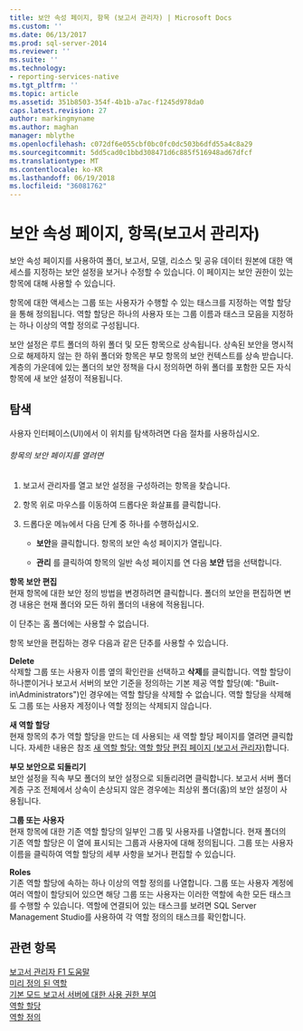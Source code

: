 ```yaml
---
title: 보안 속성 페이지, 항목 (보고서 관리자) | Microsoft Docs
ms.custom: ''
ms.date: 06/13/2017
ms.prod: sql-server-2014
ms.reviewer: ''
ms.suite: ''
ms.technology:
- reporting-services-native
ms.tgt_pltfrm: ''
ms.topic: article
ms.assetid: 351b8503-354f-4b1b-a7ac-f1245d978da0
caps.latest.revision: 27
author: markingmyname
ms.author: maghan
manager: mblythe
ms.openlocfilehash: c072df6e055cbf0bc0fc0dc503b6dfd55a4c8a29
ms.sourcegitcommit: 5dd5cad0c1bbd308471d6c885f516948ad67dfcf
ms.translationtype: MT
ms.contentlocale: ko-KR
ms.lasthandoff: 06/19/2018
ms.locfileid: "36081762"
---
```

# <a name="security-properties-page-items-report-manager"></a>보안 속성 페이지, 항목(보고서 관리자)
  보안 속성 페이지를 사용하여 폴더, 보고서, 모델, 리소스 및 공유 데이터 원본에 대한 액세스를 지정하는 보안 설정을 보거나 수정할 수 있습니다. 이 페이지는 보안 권한이 있는 항목에 대해 사용할 수 있습니다.  
  
 항목에 대한 액세스는 그룹 또는 사용자가 수행할 수 있는 태스크를 지정하는 역할 할당을 통해 정의됩니다. 역할 할당은 하나의 사용자 또는 그룹 이름과 태스크 모음을 지정하는 하나 이상의 역할 정의로 구성됩니다.  
  
 보안 설정은 루트 폴더의 하위 폴더 및 모든 항목으로 상속됩니다. 상속된 보안을 명시적으로 해제하지 않는 한 하위 폴더와 항목은 부모 항목의 보안 컨텍스트를 상속 받습니다. 계층의 가운데에 있는 폴더의 보안 정책을 다시 정의하면 하위 폴더를 포함한 모든 자식 항목에 새 보안 설정이 적용됩니다.  
  
## <a name="navigation"></a>탐색  
 사용자 인터페이스(UI)에서 이 위치를 탐색하려면 다음 절차를 사용하십시오.  
  
###### <a name="to-open-the-security-page-for-an-item"></a>항목의 보안 페이지를 열려면  
  
1.  보고서 관리자를 열고 보안 설정을 구성하려는 항목을 찾습니다.  
  
2.  항목 위로 마우스를 이동하여 드롭다운 화살표를 클릭합니다.  
  
3.  드롭다운 메뉴에서 다음 단계 중 하나를 수행하십시오.  
  
    -   **보안**을 클릭합니다. 항목의 보안 속성 페이지가 열립니다.  
  
    -   **관리** 를 클릭하여 항목의 일반 속성 페이지를 연 다음 **보안** 탭을 선택합니다.  
  
 **항목 보안 편집**  
 현재 항목에 대한 보안 정의 방법을 변경하려면 클릭합니다. 폴더의 보안을 편집하면 변경 내용은 현재 폴더와 모든 하위 폴더의 내용에 적용됩니다.  
  
 이 단추는 홈 폴더에는 사용할 수 없습니다.  
  
 항목 보안을 편집하는 경우 다음과 같은 단추를 사용할 수 있습니다.  
  
 **Delete**  
 삭제할 그룹 또는 사용자 이름 옆의 확인란을 선택하고 **삭제**를 클릭합니다. 역할 할당이 하나뿐이거나 보고서 서버의 보안 기준을 정의하는 기본 제공 역할 할당(예: "Built-in\Administrators")인 경우에는 역할 할당을 삭제할 수 없습니다. 역할 할당을 삭제해도 그룹 또는 사용자 계정이나 역할 정의는 삭제되지 않습니다.  
  
 **새 역할 할당**  
 현재 항목의 추가 역할 할당을 만드는 데 사용되는 새 역할 할당 페이지를 열려면 클릭합니다. 자세한 내용은 참조 [새 역할 할당: 역할 할당 편집 페이지 &#40;보고서 관리자&#41;](../../2014/reporting-services/new-role-assignment-edit-role-assignment-page-report-manager.md)합니다.  
  
 **부모 보안으로 되돌리기**  
 보안 설정을 직속 부모 폴더의 보안 설정으로 되돌리려면 클릭합니다. 보고서 서버 폴더 계층 구조 전체에서 상속이 손상되지 않은 경우에는 최상위 폴더(홈)의 보안 설정이 사용됩니다.  
  
 **그룹 또는 사용자**  
 현재 항목에 대한 기존 역할 할당의 일부인 그룹 및 사용자를 나열합니다. 현재 폴더의 기존 역할 할당은 이 열에 표시되는 그룹과 사용자에 대해 정의됩니다. 그룹 또는 사용자 이름을 클릭하여 역할 할당의 세부 사항을 보거나 편집할 수 있습니다.  
  
 **Roles**  
 기존 역할 할당에 속하는 하나 이상의 역할 정의를 나열합니다. 그룹 또는 사용자 계정에 여러 역할이 할당되어 있으면 해당 그룹 또는 사용자는 이러한 역할에 속한 모든 태스크를 수행할 수 있습니다. 역할에 연결되어 있는 태스크를 보려면 SQL Server Management Studio를 사용하여 각 역할 정의의 태스크를 확인합니다.  
  
## <a name="see-also"></a>관련 항목  
 [보고서 관리자 F1 도움말](../../2014/reporting-services/report-manager-f1-help.md)   
 [미리 정의 된 역할](security/role-definitions-predefined-roles.md)   
 [기본 모드 보고서 서버에 대한 사용 권한 부여](security/granting-permissions-on-a-native-mode-report-server.md)   
 [역할 할당](security/role-assignments.md)   
 [역할 정의](security/role-definitions.md)  
  
  